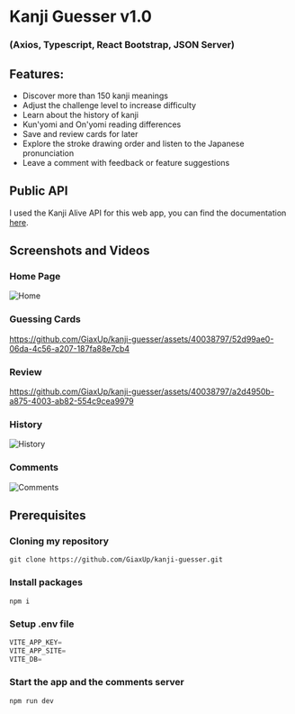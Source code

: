 # Kanji Guesser v1.0
###  (Axios, Typescript, React Bootstrap, JSON Server)

## Features:
- Discover more than 150 kanji meanings
- Adjust the challenge level to increase difficulty
- Learn about the history of kanji
- Kun'yomi and On'yomi reading differences
- Save and review cards for later 
- Explore the stroke drawing order and listen to the Japanese pronunciation
- Leave a comment with feedback or feature suggestions

## Public API
I used the Kanji Alive API for this web app, you can find the documentation <a href="https://app.kanjialive.com/api/docs" target="_blank">here</a>.

## Screenshots and Videos
### Home Page
![Home](https://github.com/GiaxUp/kanji-guesser/assets/40038797/0921e690-0777-49a9-b946-4ac259931a4e)
### Guessing Cards
https://github.com/GiaxUp/kanji-guesser/assets/40038797/52d99ae0-06da-4c56-a207-187fa88e7cb4
### Review
https://github.com/GiaxUp/kanji-guesser/assets/40038797/a2d4950b-a875-4003-ab82-554c9cea9979
### History
![History](https://github.com/GiaxUp/kanji-guesser/assets/40038797/66fcd2a4-c6b8-4f41-9483-1e5b71aeb374)
### Comments
![Comments](https://github.com/GiaxUp/kanji-guesser/assets/40038797/64960813-7557-4f62-807e-7a7d08adf4a2)

## Prerequisites

### Cloning my repository
```shell
git clone https://github.com/GiaxUp/kanji-guesser.git
```

### Install packages
```shell
npm i
```

### Setup .env file
```js
VITE_APP_KEY=
VITE_APP_SITE=
VITE_DB=
```

### Start the app and the comments server
```shell
npm run dev
```
